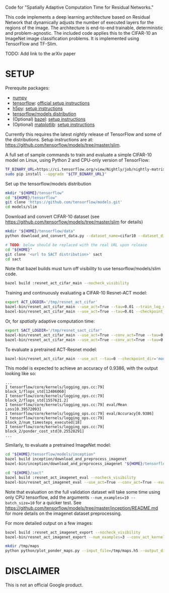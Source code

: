 Code for "Spatially Adaptive Computation Time for Residual Networks."

This code implements a deep learning architecture based on Residual Network that
dynamically adjusts the number of executed layers for the regions of the image.
The architecture is end-to-end trainable, deterministic and problem-agnostic.
The included code applies this to the CIFAR-10 an ImageNet image classification
problems. It is implemented using TensorFlow and TF-Slim.

TODO: Add link to the arXiv paper

SETUP
==========

Prerequite packages:
 - [numpy](http://www.numpy.org/)
 - [tensorflow](https://www.tensorflow.org/):
   [official setup instructions](
   https://www.tensorflow.org/versions/r0.11/get_started/os_setup.html)
 - [h5py](http://www.h5py.org/):
   [setup instructions](http://docs.h5py.org/en/latest/build.html)
 - [tensorflow/models distribution](https://github.com/tensorflow/models)
 - (Optional) [bazel](https://bazel.build/):
   [setup instructions](https://bazel.build/versions/master/docs/install.html)
 - (Optional) [matplotlib](http://matplotlib.org/):
   [setup instructions](http://matplotlib.org/users/installing.html)

Currently this requires the latest *nightly* release of TensorFlow and some of
the distributions. Setup instructions are at:
https://github.com/tensorflow/models/tree/master/slim.

A full set of sample commands to train and evaluate a simple CIFAR-10 model on Linux, using Python 2 and CPU-only version of TensorFlow:

``` bash
TF_BINARY_URL=https://ci.tensorflow.org/view/Nightly/job/nightly-matrix-cpu/TF_BUILD_IS_OPT=OPT,TF_BUILD_IS_PIP=PIP,TF_BUILD_PYTHON_VERSION=PYTHON2,label=cpu-slave/lastSuccessfulBuild/artifact/pip_test/whl/tensorflow-0.11.0-cp27-none-linux_x86_64.whl
sudo pip install --upgrade "${TF_BINARY_URL}"
```

Set up the tensorflow/models distribution

``` bash
mkdir "${HOME}/tensorflow"
cd "${HOME}/tensorflow"
git clone 'https://github.com/tensorflow/models.git'
cd models/slim
```

Download and convert CIFAR-10 dataset
(see https://github.com/tensorflow/models/tree/master/slim for details)

``` bash
mkdir "${HOME}/tensorflow/data"
python download_and_convert_data.py --dataset_name=cifar10 --dataset_dir="${HOME}/tensorflow/data/cifar10"
```

``` bash
# TODO: below should be replaced with the real URL upon release
cd "${HOME}"
git clone '<url to SACT distribution>' sact
cd sact
```

Note that bazel builds must turn off visibility to use tensorflow/models/slim
code.

``` bash
bazel build :resnet_act_cifar_main --nocheck_visibility
```

Training and continuously evaluating a CIFAR-10 Resnet-ACT model:

``` bash
export ACT_LOGDIR='/tmp/resnet_act_cifar'
bazel-bin/resnet_act_cifar_main --use_act=True --tau=0.01 --train_log_dir="${ACT_LOGDIR}/train" --save_summaries_secs=300 &
bazel-bin/resnet_act_cifar_main --use_act=True --tau=0.01 --checkpoint_dir="${ACT_LOGDIR}/train" --eval_dir="${ACT_LOGDIR}/eval" --mode=eval
```

Or, for _spatially_ adaptive computation time:

``` bash
export SACT_LOGDIR='/tmp/resnet_sact_cifar'
bazel-bin/resnet_act_cifar_main --use_act=True --conv_act=True --tau=0.01 --train_log_dir="${SACT_LOGDIR}/train" --save_summaries_secs=300 &
bazel-bin/resnet_act_cifar_main --use_act=True --conv_act=True --tau=0.01 --checkpoint_dir="${SACT_LOGDIR}/train" --eval_dir="${SACT_LOGDIR}/eval" --mode=eval
```

To evaluate a pretrained ACT-Resnet model:

``` bash
bazel-bin/resnet_act_cifar_main --use_act --tau=0 --checkpoint_dir='models/cifar10_resnet_18_act_0.001/train' --mode=eval --eval_dir='/tmp' --evaluate_once
```

This model is expected to achieve an accuracy of 0.9386, with the output looking
like so:

```
...
I tensorflow/core/kernels/logging_ops.cc:79] block_1/flops_std[12406060]
I tensorflow/core/kernels/logging_ops.cc:79] block_2/flops_std[1557621.2]
I tensorflow/core/kernels/logging_ops.cc:79] eval/Mean Loss[0.39572093]
I tensorflow/core/kernels/logging_ops.cc:79] eval/Accuracy[0.9386]
I tensorflow/core/kernels/logging_ops.cc:79] block_2/num_timesteps_executed[18]
I tensorflow/core/kernels/logging_ops.cc:79] block_2/ponder_cost_std[0.25528291]
...
```

Similarly, to evaluate a pretrained ImageNet model:

``` bash
cd "${HOME}/tensorflow/models/inception"
bazel build inception/download_and_preprocess_imagenet
bazel-bin/inception/download_and_preprocess_imagenet "${HOME}/tensorflow/data/imagenet"

cd "${HOME}/sact"
bazel build :resnet_act_imagenet_eval --nocheck_visibility
bazel-bin/resnet_act_imagenet_eval --use_act=True --conv_act=True --evaluate_once --tau=0.001 --checkpoint_dir=models/inet_resnet_v2_101_im_224_lr_0.05_conv_act_0.001_res_0_ker_1_bias-3_50/train --conv_act_kernel_size=1
```

Note that evaluation on the full validation dataset will take some time
using only CPU tensorflow, add the arguments
`--num_examples=10 --batch_size=10`
for a quicker test.
See https://github.com/tensorflow/models/tree/master/inception/README.md for
more details on the imagenet dataset preprocessing.

For more detailed output on a few images:

``` bash
bazel build :resnet_act_imagenet_export --nocheck_visibility
bazel-bin/resnet_act_imagenet_export --num_examples=3 --conv_act_kernel_size=1 --conv_act=True --checkpoint_path=models/inet_resnet_v2_101_im_224_lr_0.05_conv_act_0.001_res_0_ker_1_bias-3_50/train/model.ckpt-6266164 --export_path=/tmp/maps.h5 --batch_size=1

mkdir /tmp/maps
python python/plot_ponder_maps.py --input_file=/tmp/maps.h5 --output_dir=/tmp/maps
```

DISCLAIMER
==========

This is not an official Google product.
